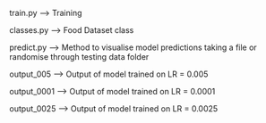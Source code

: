 train.py —> Training

classes.py —> Food Dataset class

predict.py —> Method to visualise model predictions taking a file or randomise through testing data folder

output_005 —> Output of model trained on LR = 0.005

output_0001 —> Output of model trained on LR = 0.0001

output_0025 —> Output of model trained on LR = 0.0025
